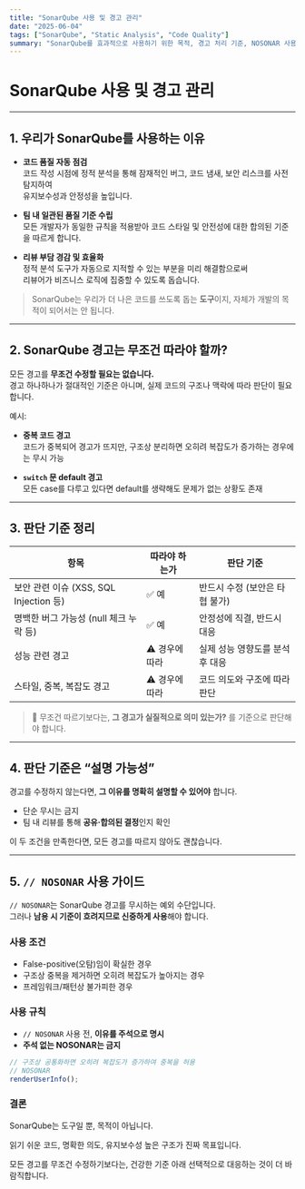 ```yaml
---
title: "SonarQube 사용 및 경고 관리"
date: "2025-06-04"
tags: ["SonarQube", "Static Analysis", "Code Quality"]
summary: "SonarQube를 효과적으로 사용하기 위한 목적, 경고 처리 기준, NOSONAR 사용 가이드를 정리합니다."
---
```


# SonarQube 사용 및 경고 관리

---

## 1. 우리가 SonarQube를 사용하는 이유

- **코드 품질 자동 점검**  
  코드 작성 시점에 정적 분석을 통해 잠재적인 버그, 코드 냄새, 보안 리스크를 사전 탐지하여  
  유지보수성과 안정성을 높입니다.

- **팀 내 일관된 품질 기준 수립**  
  모든 개발자가 동일한 규칙을 적용받아 코드 스타일 및 안전성에 대한 합의된 기준을 따르게 합니다.

- **리뷰 부담 경감 및 효율화**  
  정적 분석 도구가 자동으로 지적할 수 있는 부분을 미리 해결함으로써  
  리뷰어가 비즈니스 로직에 집중할 수 있도록 돕습니다.

> SonarQube는 우리가 더 나은 코드를 쓰도록 돕는 **도구**이지, 자체가 개발의 목적이 되어서는 안 됩니다.

---

## 2. SonarQube 경고는 무조건 따라야 할까?

모든 경고를 **무조건 수정할 필요는 없습니다.**  
경고 하나하나가 절대적인 기준은 아니며, 실제 코드의 구조나 맥락에 따라 판단이 필요합니다.

예시:

- **중복 코드 경고**  
  코드가 중복되어 경고가 뜨지만, 구조상 분리하면 오히려 복잡도가 증가하는 경우에는 무시 가능

- **`switch` 문 default 경고**  
  모든 case를 다루고 있다면 default를 생략해도 문제가 없는 상황도 존재

---

## 3. 판단 기준 정리

| 항목                                   | 따라야 하는가  | 판단 기준                       |
| -------------------------------------- | -------------- | ------------------------------- |
| 보안 관련 이슈 (XSS, SQL Injection 등) | ✅ 예          | 반드시 수정 (보안은 타협 불가)  |
| 명백한 버그 가능성 (null 체크 누락 등) | ✅ 예          | 안정성에 직결, 반드시 대응      |
| 성능 관련 경고                         | ⚠️ 경우에 따라 | 실제 성능 영향도를 분석 후 대응 |
| 스타일, 중복, 복잡도 경고              | ⚠️ 경우에 따라 | 코드 의도와 구조에 따라 판단    |

> 🧭 무조건 따르기보다는, **그 경고가 실질적으로 의미 있는가?** 를 기준으로 판단해야 합니다.

---

## 4. 판단 기준은 “설명 가능성”

경고를 수정하지 않는다면, **그 이유를 명확히 설명할 수 있어야** 합니다.

- 단순 무시는 금지
- 팀 내 리뷰를 통해 **공유·합의된 결정**인지 확인

이 두 조건을 만족한다면, 모든 경고를 따르지 않아도 괜찮습니다.

---

## 5. `// NOSONAR` 사용 가이드

`// NOSONAR`는 SonarQube 경고를 무시하는 예외 수단입니다.  
그러나 **남용 시 기준이 흐려지므로 신중하게 사용**해야 합니다.

### 사용 조건

- False-positive(오탐)임이 확실한 경우
- 구조상 중복을 제거하면 오히려 복잡도가 높아지는 경우
- 프레임워크/패턴상 불가피한 경우

### 사용 규칙

- `// NOSONAR` 사용 전, **이유를 주석으로 명시**
- **주석 없는 NOSONAR는 금지**

```ts
// 구조상 공통화하면 오히려 복잡도가 증가하여 중복을 허용
// NOSONAR
renderUserInfo();
```

### 결론

SonarQube는 도구일 뿐, 목적이 아닙니다.

읽기 쉬운 코드, 명확한 의도, 유지보수성 높은 구조가 진짜 목표입니다.

모든 경고를 무조건 수정하기보다는, 건강한 기준 아래 선택적으로 대응하는 것이 더 바람직합니다.

